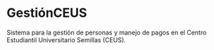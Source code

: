# GestiónCEUS



Sistema para la gestión de personas y manejo de pagos en el Centro Estudiantil Universitario Semillas (CEUS).
